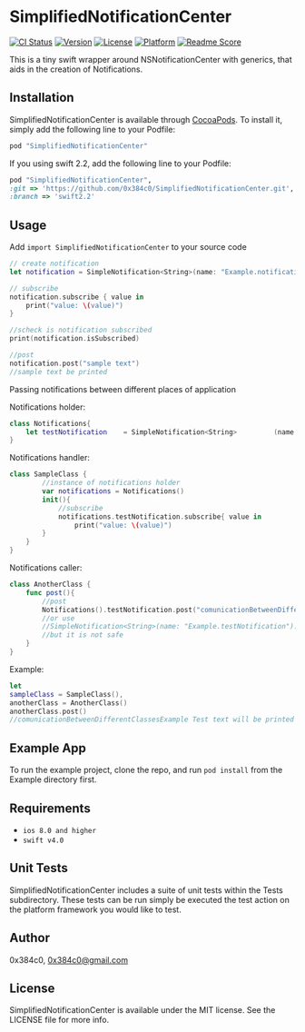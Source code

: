 # SimplifiedNotificationCenter

[![CI Status](http://img.shields.io/travis/0x384c0/SimplifiedNotificationCenter.svg?style=flat)](https://travis-ci.org/0x384c0/SimplifiedNotificationCenter)
[![Version](https://img.shields.io/cocoapods/v/SimplifiedNotificationCenter.svg?style=flat)](http://cocoapods.org/pods/SimplifiedNotificationCenter)
[![License](https://img.shields.io/cocoapods/l/SimplifiedNotificationCenter.svg?style=flat)](http://cocoapods.org/pods/SimplifiedNotificationCenter)
[![Platform](https://img.shields.io/cocoapods/p/SimplifiedNotificationCenter.svg?style=flat)](http://cocoapods.org/pods/SimplifiedNotificationCenter)
[![Readme Score](http://readme-score-api.herokuapp.com/score.svg?url=0x384c0/simplifiednotificationcenter)](http://clayallsopp.github.io/readme-score?url=0x384c0/simplifiednotificationcenter)

This is a tiny swift wrapper around NSNotificationCenter with generics, that aids in the creation of Notifications.

## Installation

SimplifiedNotificationCenter is available through [CocoaPods](http://cocoapods.org). To install
it, simply add the following line to your Podfile:

```ruby
pod "SimplifiedNotificationCenter"
```

If you using swift 2.2, add the following line to your Podfile:

```ruby
pod "SimplifiedNotificationCenter",
:git => 'https://github.com/0x384c0/SimplifiedNotificationCenter.git',
:branch => 'swift2.2'
```

## Usage

Add `import SimplifiedNotificationCenter` to your source code

```Swift
// create notification
let notification = SimpleNotification<String>(name: "Example.notification")

// subscribe
notification.subscribe { value in
    print("value: \(value)")
}

//scheck is notification subscribed
print(notification.isSubscribed)

//post
notification.post("sample text")
//sample text be printed
```

Passing notifications between different places of application

Notifications holder:
```Swift
class Notifications{
    let testNotification    = SimpleNotification<String>         (name: "Example.testNotification")
}
```
Notifications handler:
```Swift
class SampleClass {
        //instance of notifications holder
        var notifications = Notifications()
        init(){
            //subscribe
            notifications.testNotification.subscribe{ value in
                print("value: \(value)")
        }
    }
}
```
Notifications caller:
```Swift
class AnotherClass {
    func post(){
        //post
        Notifications().testNotification.post("comunicationBetweenDifferentClassesExample Test text")
        //or use
        //SimpleNotification<String>(name: "Example.testNotification").post("comunicationBetweenDifferentClassesExample Test text")
        //but it is not safe
    }
}
```
Example:
```Swift
let
sampleClass = SampleClass(),
anotherClass = AnotherClass()
anotherClass.post()
//comunicationBetweenDifferentClassesExample Test text will be printed

```


## Example App

To run the example project, clone the repo, and run `pod install` from the Example directory first.

## Requirements

- `ios 8.0 and higher`
- `swift v4.0`


## Unit Tests

SimplifiedNotificationCenter includes a suite of unit tests within the Tests subdirectory. These tests can be run simply be executed the test action on the platform framework you would like to test.

## Author

0x384c0, 0x384c0@gmail.com

## License

SimplifiedNotificationCenter is available under the MIT license. See the LICENSE file for more info.
